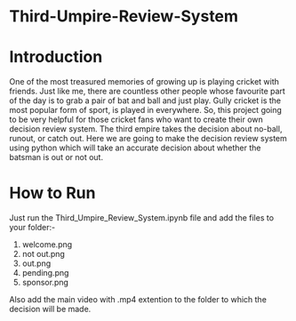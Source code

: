 # Third-Umpire-Review-System
# Introduction
One of the most treasured memories of growing up is playing cricket with friends. Just like me, there are countless other people whose favourite part of the day is to grab a pair of bat and ball and just play. Gully cricket is the most popular form of sport, is played in everywhere. So, this project going to be very helpful for those cricket fans who want to create their own decision review system. 
The third empire takes the decision about no-ball, runout, or catch out. Here we are going to make the decision review system using python which will take an accurate decision about whether the batsman is out or not out.
# How to Run
Just run the Third_Umpire_Review_System.ipynb file and add the files to your folder:- 
1. welcome.png 
2. not out.png
3. out.png
4. pending.png
5. sponsor.png 

Also add the main video with .mp4 extention to the folder to which the decision will be made.
